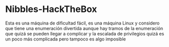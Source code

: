# Nibbles-HackTheBox
Esta es una máquina de dificultad fácil, es una máquina Linux y considero que tiene una enumeración divertida aunque hay tramos de la enumeración que quizá se pueden llegar a complicar y la escalada de privilegios quizá es un poco más complicada pero tampoco es algo imposible
